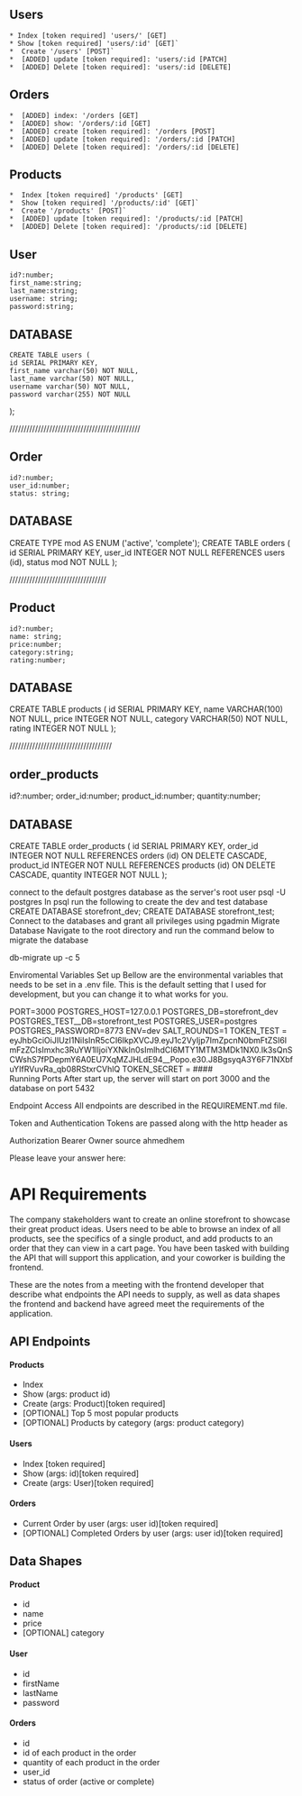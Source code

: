 ## Users
    * Index [token required] 'users/' [GET]
    * Show [token required] 'users/:id' [GET]`
    *  Create '/users' [POST]`
    *  [ADDED] update [token required]: 'users/:id [PATCH]
    *  [ADDED] Delete [token required]: 'users/:id [DELETE]

## Orders
    *  [ADDED] index: '/orders [GET]
    *  [ADDED] show: '/orders/:id [GET]
    *  [ADDED] create [token required]: '/orders [POST]
    *  [ADDED] update [token required]: '/orders/:id [PATCH]
    *  [ADDED] Delete [token required]: '/orders/:id [DELETE]

## Products
    *  Index [token required] '/products' [GET]
    *  Show [token required] '/products/:id' [GET]`
    *  Create '/products' [POST]`
    *  [ADDED] update [token required]: '/products/:id [PATCH]
    *  [ADDED] Delete [token required]: '/products/:id [DELETE]    

## User
    id?:number;
    first_name:string;
    last_name:string;
    username: string;
    password:string;

## DATABASE
    CREATE TABLE users (
    id SERIAL PRIMARY KEY,
    first_name varchar(50) NOT NULL,
    last_name varchar(50) NOT NULL,
    username varchar(50) NOT NULL,
    password varchar(255) NOT NULL
);

//////////////////////////////////////////////

## Order
    id?:number;
    user_id:number;
    status: string;

## DATABASE
   CREATE TYPE mod AS ENUM ('active', 'complete');
   CREATE TABLE orders (
   id SERIAL PRIMARY KEY,
   user_id INTEGER NOT NULL REFERENCES users (id),
   status mod NOT NULL
);

//////////////////////////////////

## Product
    id?:number;
    name: string;
    price:number;
    category:string;
    rating:number; 
   
## DATABASE
  CREATE TABLE products (
  id SERIAL PRIMARY KEY,
  name VARCHAR(100) NOT NULL,
  price INTEGER NOT NULL,
  category VARCHAR(50) NOT NULL,
  rating INTEGER NOT NULL
);

////////////////////////////////////

## order_products
  id?:number;
  order_id:number;
  product_id:number;
  quantity:number;
  
## DATABASE
  CREATE TABLE order_products (
  id SERIAL PRIMARY KEY,
  order_id INTEGER NOT NULL REFERENCES orders (id) ON DELETE CASCADE,
  product_id INTEGER NOT NULL REFERENCES products (id) ON DELETE CASCADE,
  quantity INTEGER NOT NULL
);


   
connect to the default postgres database as the server's root user psql -U postgres
In psql run the following to create the dev and test database
CREATE DATABASE storefront_dev;
CREATE DATABASE storefront_test;
Connect to the databases and grant all privileges using pgadmin
Migrate Database
Navigate to the root directory and run the command below to migrate the database

db-migrate up -c 5

Enviromental Variables Set up
Bellow are the environmental variables that needs to be set in a .env file. This is the default setting that I used for development, but you can change it to what works for you.

PORT=3000 POSTGRES_HOST=127.0.0.1 POSTGRES_DB=storefront_dev POSTGRES_TEST__DB=storefront_test POSTGRES_USER=postgres POSTGRES_PASSWORD=8773 ENV=dev SALT_ROUNDS=1 TOKEN_TEST = eyJhbGciOiJIUzI1NiIsInR5cCI6IkpXVCJ9.eyJ1c2VyIjp7ImZpcnN0bmFtZSI6ImFzZCIsImxhc3RuYW1lIjoiYXNkIn0sImlhdCI6MTY1MTM3MDk1NX0.Ik3sQnSCWshS7fPDepmY6A0EU7XqMZJHLdE94__Popo.e30.J8BgsyqA3Y6F71NXbfuYIfRVuvRa_qb08RStxrCVhlQ TOKEN_SECRET = ####  
Running Ports
After start up, the server will start on port 3000 and the database on port 5432

Endpoint Access
All endpoints are described in the REQUIREMENT.md file.

Token and Authentication
Tokens are passed along with the http header as

Authorization   Bearer <token> 
 Owner source ahmedhem

Please leave your answer here:


# API Requirements
The company stakeholders want to create an online storefront to showcase their great product ideas. Users need to be able to browse an index of all products, see the specifics of a single product, and add products to an order that they can view in a cart page. You have been tasked with building the API that will support this application, and your coworker is building the frontend.

These are the notes from a meeting with the frontend developer that describe what endpoints the API needs to supply, as well as data shapes the frontend and backend have agreed meet the requirements of the application. 

## API Endpoints
#### Products
- Index 
- Show (args: product id)
- Create (args: Product)[token required]
- [OPTIONAL] Top 5 most popular products 
- [OPTIONAL] Products by category (args: product category)

#### Users
- Index [token required]
- Show (args: id)[token required]
- Create (args: User)[token required]

#### Orders
- Current Order by user (args: user id)[token required]
- [OPTIONAL] Completed Orders by user (args: user id)[token required]

## Data Shapes
#### Product
-  id
- name
- price
- [OPTIONAL] category

#### User
- id
- firstName
- lastName
- password

#### Orders
- id
- id of each product in the order
- quantity of each product in the order
- user_id
- status of order (active or complete)

